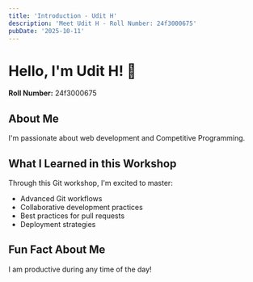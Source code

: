 ```yaml
---
title: 'Introduction - Udit H'
description: 'Meet Udit H - Roll Number: 24f3000675'
pubDate: '2025-10-11'
---
```


# Hello, I'm Udit H! 👋

**Roll Number:** 24f3000675  


## About Me
I'm passionate about web development and Competitive Programming.

## What I Learned in this Workshop
Through this Git workshop, I'm excited to master:
- Advanced Git workflows
- Collaborative development practices  
- Best practices for pull requests
- Deployment strategies

## Fun Fact About Me
I am productive during any time of the day!